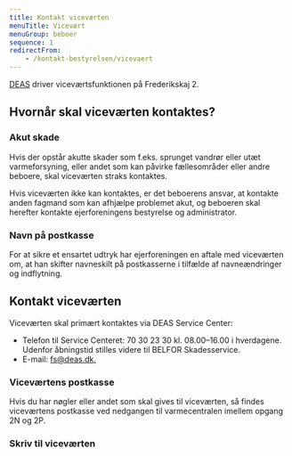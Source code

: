```yaml
---
title: Kontakt viceværten
menuTitle: Vicevært
menuGroup: beboer
sequence: 1
redirectFrom:
    - /kontakt-bestyrelsen/vicevaert
---
```

[DEAS](https://deas.dk/) driver viceværtsfunktionen på Frederikskaj&nbsp;2.

## Hvornår skal viceværten kontaktes?

### Akut skade

Hvis der opstår akutte skader som f.eks. sprunget vandrør eller utæt varmeforsyning, eller andet som kan påvirke fællesområder eller andre beboere, skal viceværten straks kontaktes.

Hvis viceværten ikke kan kontaktes, er det beboerens ansvar, at kontakte anden fagmand som kan afhjælpe problemet akut, og beboeren skal herefter kontakte ejerforeningens bestyrelse og administrator.

### Navn på postkasse

For at sikre et ensartet udtryk har ejerforeningen en aftale med viceværten om, at han skifter navneskilt på postkasserne i tilfælde af navneændringer og indflytning.

## Kontakt viceværten

Viceværten skal primært kontaktes via DEAS Service Center:

- Telefon til Service Centeret: 70&nbsp;30&nbsp;23&nbsp;30 kl. 08.00&ndash;16.00 i hverdagene. Udenfor åbningstid stilles videre til BELFOR Skadesservice.
- E-mail: [fs@deas.dk.](mailto:fs@deas.dk.)

### Viceværtens postkasse

Hvis du har nøgler eller andet som skal gives til viceværten, så findes viceværtens postkasse ved nedgangen til varmecentralen imellem opgang 2N og&nbsp;2P.

### Skriv til viceværten

<ContactForm type='vicevaert' buttonLabel="Send besked">
    <TextInput label="Fulde navn" name="name" required inputProps={{maxLength: 100}} />
    <ApartmentSelect allApartments={true} />
    <TextInput label="E-mail" name="email" type="email" required inputProps={{maxLength: 100}} />
    <TextInput label="Telefonnummer" name="phone" type="tel" required inputProps={{maxLength: 100}} />
    <TextInput label="Emne" name="subject" required inputProps={{maxLength: 200}} />
    <TextInput label="Besked" name="message" required multiline inputProps={{maxLength: 5000}} />
</ContactForm>
